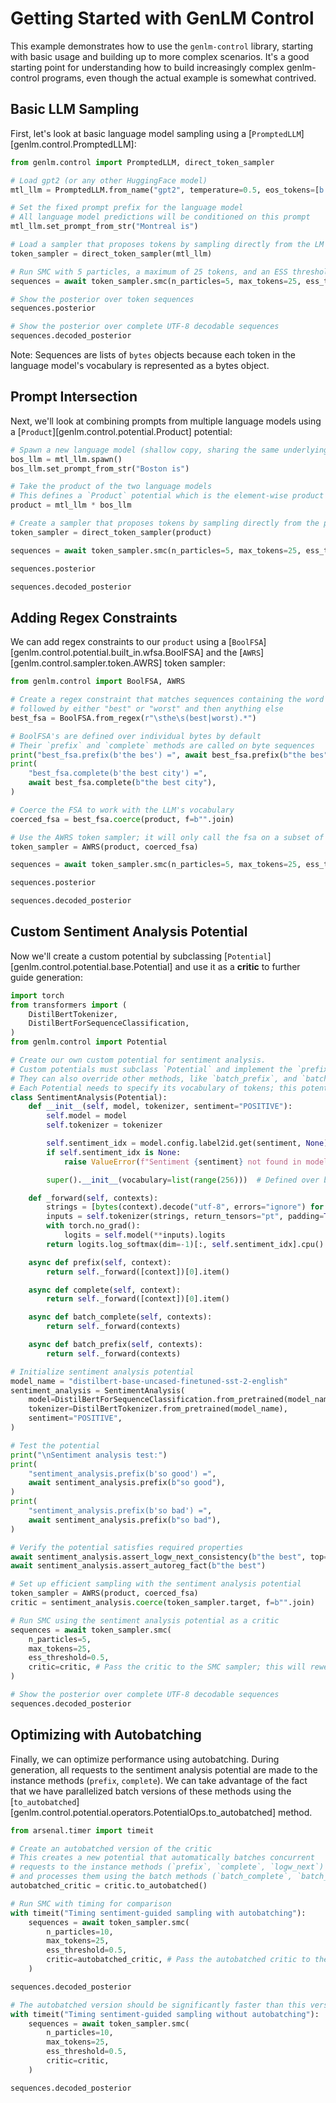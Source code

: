 # Getting Started with GenLM Control

This example demonstrates how to use the `genlm-control` library, starting with basic usage and building up to more complex scenarios. It's a good starting point for understanding how to build increasingly complex genlm-control programs, even though the actual example is somewhat contrived.

## Basic LLM Sampling

First, let's look at basic language model sampling using a [`PromptedLLM`][genlm.control.PromptedLLM]:

```python
from genlm.control import PromptedLLM, direct_token_sampler

# Load gpt2 (or any other HuggingFace model)
mtl_llm = PromptedLLM.from_name("gpt2", temperature=0.5, eos_tokens=[b'.'])

# Set the fixed prompt prefix for the language model
# All language model predictions will be conditioned on this prompt
mtl_llm.set_prompt_from_str("Montreal is")

# Load a sampler that proposes tokens by sampling directly from the LM's distribution
token_sampler = direct_token_sampler(mtl_llm)

# Run SMC with 5 particles, a maximum of 25 tokens, and an ESS threshold of 0.5
sequences = await token_sampler.smc(n_particles=5, max_tokens=25, ess_threshold=0.5)

# Show the posterior over token sequences
sequences.posterior

# Show the posterior over complete UTF-8 decodable sequences
sequences.decoded_posterior
```

Note: Sequences are lists of `bytes` objects because each token in the language model's vocabulary is represented as a bytes object.

## Prompt Intersection

Next, we'll look at combining prompts from multiple language models using a [`Product`][genlm.control.potential.Product] potential:

```python
# Spawn a new language model (shallow copy, sharing the same underlying model)
bos_llm = mtl_llm.spawn()
bos_llm.set_prompt_from_str("Boston is")

# Take the product of the two language models
# This defines a `Product` potential which is the element-wise product of the two LMs
product = mtl_llm * bos_llm

# Create a sampler that proposes tokens by sampling directly from the product
token_sampler = direct_token_sampler(product)

sequences = await token_sampler.smc(n_particles=5, max_tokens=25, ess_threshold=0.5)

sequences.posterior

sequences.decoded_posterior
```

## Adding Regex Constraints

We can add regex constraints to our `product` using a [`BoolFSA`][genlm.control.potential.built_in.wfsa.BoolFSA] and the [`AWRS`][genlm.control.sampler.token.AWRS] token sampler:

```python
from genlm.control import BoolFSA, AWRS

# Create a regex constraint that matches sequences containing the word "the"
# followed by either "best" or "worst" and then anything else
best_fsa = BoolFSA.from_regex(r"\sthe\s(best|worst).*")

# BoolFSA's are defined over individual bytes by default
# Their `prefix` and `complete` methods are called on byte sequences
print("best_fsa.prefix(b'the bes') =", await best_fsa.prefix(b"the bes"))
print(
    "best_fsa.complete(b'the best city') =",
    await best_fsa.complete(b"the best city"),
)

# Coerce the FSA to work with the LLM's vocabulary
coerced_fsa = best_fsa.coerce(product, f=b"".join)

# Use the AWRS token sampler; it will only call the fsa on a subset of the product vocabulary
token_sampler = AWRS(product, coerced_fsa)

sequences = await token_sampler.smc(n_particles=5, max_tokens=25, ess_threshold=0.5)

sequences.posterior

sequences.decoded_posterior
```

## Custom Sentiment Analysis Potential

Now we'll create a custom potential by subclassing [`Potential`][genlm.control.potential.base.Potential] and use it as a **critic** to further guide generation:

```python
import torch
from transformers import (
    DistilBertTokenizer,
    DistilBertForSequenceClassification,
)
from genlm.control import Potential

# Create our own custom potential for sentiment analysis.
# Custom potentials must subclass `Potential` and implement the `prefix` and `complete` methods.
# They can also override other methods, like `batch_prefix`, and `batch_complete` for improved performance.
# Each Potential needs to specify its vocabulary of tokens; this potential has a vocabulary of individual bytes.
class SentimentAnalysis(Potential):
    def __init__(self, model, tokenizer, sentiment="POSITIVE"):
        self.model = model
        self.tokenizer = tokenizer

        self.sentiment_idx = model.config.label2id.get(sentiment, None)
        if self.sentiment_idx is None:
            raise ValueError(f"Sentiment {sentiment} not found in model labels")

        super().__init__(vocabulary=list(range(256)))  # Defined over bytes

    def _forward(self, contexts):
        strings = [bytes(context).decode("utf-8", errors="ignore") for context in contexts]
        inputs = self.tokenizer(strings, return_tensors="pt", padding=True)
        with torch.no_grad():
            logits = self.model(**inputs).logits
        return logits.log_softmax(dim=-1)[:, self.sentiment_idx].cpu().numpy()

    async def prefix(self, context):
        return self._forward([context])[0].item()

    async def complete(self, context):
        return self._forward([context])[0].item()

    async def batch_complete(self, contexts):
        return self._forward(contexts)

    async def batch_prefix(self, contexts):
        return self._forward(contexts)

# Initialize sentiment analysis potential
model_name = "distilbert-base-uncased-finetuned-sst-2-english"
sentiment_analysis = SentimentAnalysis(
    model=DistilBertForSequenceClassification.from_pretrained(model_name),
    tokenizer=DistilBertTokenizer.from_pretrained(model_name),
    sentiment="POSITIVE",
)

# Test the potential
print("\nSentiment analysis test:")
print(
    "sentiment_analysis.prefix(b'so good') =",
    await sentiment_analysis.prefix(b"so good"),
)
print(
    "sentiment_analysis.prefix(b'so bad') =",
    await sentiment_analysis.prefix(b"so bad"),
)

# Verify the potential satisfies required properties
await sentiment_analysis.assert_logw_next_consistency(b"the best", top=5)
await sentiment_analysis.assert_autoreg_fact(b"the best")

# Set up efficient sampling with the sentiment analysis potential
token_sampler = AWRS(product, coerced_fsa)
critic = sentiment_analysis.coerce(token_sampler.target, f=b"".join)

# Run SMC using the sentiment analysis potential as a critic
sequences = await token_sampler.smc(
    n_particles=5,
    max_tokens=25,
    ess_threshold=0.5,
    critic=critic, # Pass the critic to the SMC sampler; this will reweight samples at each step based on their positivity
)

# Show the posterior over complete UTF-8 decodable sequences
sequences.decoded_posterior
```

## Optimizing with Autobatching

Finally, we can optimize performance using autobatching. During generation, all requests to the sentiment analysis potential are made to the instance methods (`prefix`, `complete`). We can take advantage of the fact that we have parallelized batch versions of these methods using the [`to_autobatched`][genlm.control.potential.operators.PotentialOps.to_autobatched] method.

```python
from arsenal.timer import timeit

# Create an autobatched version of the critic
# This creates a new potential that automatically batches concurrent
# requests to the instance methods (`prefix`, `complete`, `logw_next`)
# and processes them using the batch methods (`batch_complete`, `batch_prefix`, `batch_logw_next`).
autobatched_critic = critic.to_autobatched()

# Run SMC with timing for comparison
with timeit("Timing sentiment-guided sampling with autobatching"):
    sequences = await token_sampler.smc(
        n_particles=10,
        max_tokens=25,
        ess_threshold=0.5,
        critic=autobatched_critic, # Pass the autobatched critic to the SMC sampler
    )

sequences.decoded_posterior

# The autobatched version should be significantly faster than this version
with timeit("Timing sentiment-guided sampling without autobatching"):
    sequences = await token_sampler.smc(
        n_particles=10,
        max_tokens=25,
        ess_threshold=0.5,
        critic=critic,
    )

sequences.decoded_posterior
```
